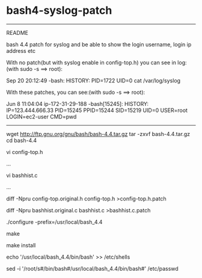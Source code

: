 # bash4-syslog-patch
-----------------------------------------------------
README

bash 4.4 patch for syslog and be able to show the login username, login ip address etc


With no patch(but with syslog enable in config-top.h) you can see in log: (with sudo -s ==> root):

Sep 20 20:12:49 -bash: HISTORY: PID=1722 UID=0 cat /var/log/syslog

With these patches, you can see:(with sudo -s ==> root):

Jun  8 11:04:04 ip-172-31-29-188 -bash[15245]: HISTORY: IP=123.444.666.33 PID=15245 PPID=15244 SID=15219 UID=0 USER=root LOGIN=ec2-user CMD=pwd


-------------------------------------------------------
wget http://ftp.gnu.org/gnu/bash/bash-4.4.tar.gz
tar -zxvf bash-4.4.tar.gz
cd bash-4.4

vi config-top.h

...

vi bashhist.c

...

diff -Npru config-top.original.h config-top.h >config-top.h.patch

diff -Npru bashhist.original.c bashhist.c >bashhist.c.patch



./configure -prefix=/usr/local/bash_4.4

make

make install



echo '/usr/local/bash_4.4/bin/bash' >> /etc/shells

sed -i '/root/s#/bin/bash#/usr/local/bash_4.4/bin/bash#' /etc/passwd
